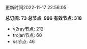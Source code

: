 更新时间2022-11-17 22:56:05

**总订阅: 73**
**总节点: 996**
**有效节点: 318**
- v2ray节点: 212
- trojan节点: 60
- ss节点: 46
